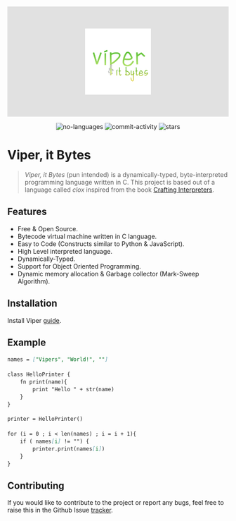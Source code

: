 <div align="center" style="display:flex; align-items:center;justify-content: center;background:#e1e1e1;color:#0f0f0f;padding:50px;">
    <img alt="talion logo" src="https://raw.githubusercontent.com/rahuldshetty/viper/master/docs/_media/logo.png" width="150">
</div>

<p align="center">
    <img alt="no-languages" src="https://img.shields.io/github/languages/count/rahuldshetty/viper?color=red&style=flat-square">
    <img alt="commit-activity" src="https://img.shields.io/github/commit-activity/w/rahuldshetty/viper?color=green&style=flat-square">
   <img alt="stars" src="https://img.shields.io/github/stars/rahuldshetty/viper?style=social">
</p>


# Viper, it Bytes  <!-- {docsify-ignore-all} -->


> *Viper, it Bytes* (pun intended) is a dynamically-typed, byte-interpreted programming language written in C. This project is based out of a language called *clox* inspired from the book [Crafting Interpreters](https://craftinginterpreters.com).

## Features

- Free & Open Source.
- Bytecode virtual machine written in C language.
- Easy to Code (Constructs similar to Python & JavaScript).
- High Level interpreted language.
- Dynamically-Typed.
- Support for Object Oriented Programming.
- Dynamic memory allocation & Garbage collector (Mark-Sweep Algorithm).

## Installation

Install Viper [guide](https://rahuldshetty.github.io/viper/#/guide?id=installation).

## Example

```intro.md
names = ["Vipers", "World!", ""]

class HelloPrinter {
    fn print(name){
        print "Hello " + str(name)
    }
}

printer = HelloPrinter()

for (i = 0 ; i < len(names) ; i = i + 1){
    if ( names[i] != "") {
        printer.print(names[i])
    }
}
```

## Contributing

If you would like to contribute to the project or report any bugs, feel free to raise this in the Github Issue [tracker](https://github.com/rahuldshetty/viper/issues).  